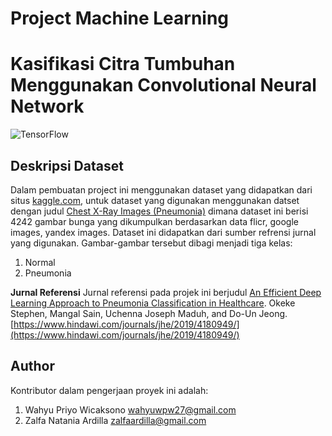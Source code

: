 # Project Machine Learning
# Kasifikasi Citra Tumbuhan Menggunakan Convolutional Neural Network

![TensorFlow](https://camo.githubusercontent.com/b9a15384e1200fd9bc61981b512a8888bdb44b842c3062f5ede5f89319f5706b/68747470733a2f2f6d69726f2e6d656469756d2e636f6d2f6d61782f323632352f312a5972764d4b72574d686933486f6d6f69544c507366772e706e67)

## Deskripsi Dataset
Dalam pembuatan project ini menggunakan dataset yang didapatkan dari situs [kaggle.com](https://www.kaggle.com/), untuk dataset yang digunakan menggunakan datset dengan judul [Chest X-Ray Images (Pneumonia)](https://www.kaggle.com/paultimothymooney/chest-xray-pneumonia) dimana dataset ini berisi 4242 gambar bunga yang dikumpulkan berdasarkan data flicr, google images, yandex images. Dataset ini didapatkan dari sumber refrensi jurnal yang digunakan. Gambar-gambar tersebut dibagi menjadi tiga kelas:
1. Normal
2. Pneumonia

**Jurnal Referensi**
Jurnal referensi pada projek ini berjudul [An Efficient Deep Learning Approach to Pneumonia Classification in Healthcare](https://doi.org/10.1155/2019/4180949). Okeke Stephen, Mangal Sain, Uchenna Joseph Maduh, and Do-Un Jeong. [https://www.hindawi.com/journals/jhe/2019/4180949/](https://www.hindawi.com/journals/jhe/2019/4180949/)

## Author
Kontributor dalam pengerjaan proyek ini adalah:
1. Wahyu Priyo Wicaksono [wahyuwpw27@gmail.com](wahyuwpw27@gmail.com)
2. Zalfa Natania Ardilla [zalfaardilla@gmail.com](zalfaardilla@gmail.com)
